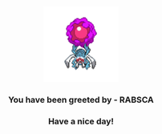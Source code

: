 <p align="center">
            <img src="https://raw.githubusercontent.com/PokeAPI/sprites/master/sprites/pokemon/954.png" width="150" height="150">
          </p>
          <h3 align="center">You have been greeted by - <b>RABSCA</b></h3>
          <h3 align="center">Have a nice day!</h3>
